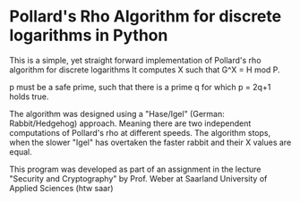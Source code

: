 
# Pollard's Rho Algorithm for discrete logarithms in Python

This is a simple, yet straight forward implementation of Pollard's rho algorithm for discrete logarithms
It computes X such that G^X = H mod P.

p must be a safe prime, such that there is a prime q for which p = 2q+1 holds true.

The algorithm was designed using a "Hase/Igel" (German: Rabbit/Hedgehog) approach.
Meaning there are two independent computations of Pollard's rho at different speeds.
The algorithm stops, when the slower "Igel" has overtaken the faster rabbit and their X values are equal.

This program was developed as part of an assignment in the lecture
"Security and Cryptography" by Prof. Weber at Saarland University of Applied Sciences (htw saar)